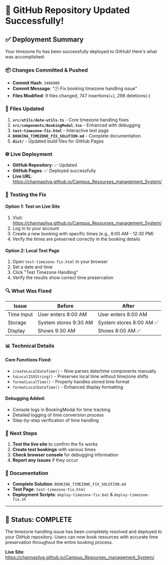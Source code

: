 # 🎉 GitHub Repository Updated Successfully!

## ✅ Deployment Summary

Your timezone fix has been successfully deployed to GitHub! Here's what was accomplished:

### 📦 **Changes Committed & Pushed**
- **Commit Hash**: `3486900`
- **Commit Message**: "🕒 Fix booking timezone handling issue"
- **Files Modified**: 9 files changed, 747 insertions(+), 298 deletions(-)

### 🔧 **Files Updated**
1. **`src/utils/date-utils.ts`** - Core timezone handling fixes
2. **`src/components/BookingModal.tsx`** - Enhanced with debugging
3. **`test-timezone-fix.html`** - Interactive test page
4. **`BOOKING_TIMEZONE_FIX_SOLUTION.md`** - Complete documentation
5. **`dist/`** - Updated build files for GitHub Pages

### 🌐 **Live Deployment**
- **GitHub Repository**: ✅ Updated
- **GitHub Pages**: ✅ Deployed successfully
- **Live URL**: https://channasilva.github.io/Campus_Resourses_management_System/

### 🧪 **Testing the Fix**

#### Option 1: Test on Live Site
1. Visit: https://channasilva.github.io/Campus_Resourses_management_System/
2. Log in to your account
3. Create a new booking with specific times (e.g., 8:00 AM - 12:30 PM)
4. Verify the times are preserved correctly in the booking details

#### Option 2: Local Test Page
1. Open `test-timezone-fix.html` in your browser
2. Set a date and time
3. Click "Test Timezone Handling"
4. Verify the results show correct time preservation

### 🔍 **What Was Fixed**

| Issue | Before | After |
|-------|--------|-------|
| Time Input | User enters 8:00 AM | User enters 8:00 AM |
| Storage | System stores 9:30 AM | System stores 8:00 AM ✅ |
| Display | Shows 9:30 AM | Shows 8:00 AM ✅ |

### 📊 **Technical Details**

#### Core Functions Fixed:
- `createLocalDateTime()` - Now parses date/time components manually
- `toLocalISOString()` - Preserves local time without timezone shifts
- `formatLocalTime()` - Properly handles stored time format
- `formatLocalDateTime()` - Enhanced display formatting

#### Debugging Added:
- Console logs in BookingModal for time tracking
- Detailed logging of time conversion process
- Step-by-step verification of time handling

### 🚀 **Next Steps**

1. **Test the live site** to confirm the fix works
2. **Create test bookings** with various times
3. **Check browser console** for debugging information
4. **Report any issues** if they occur

### 📝 **Documentation**

- **Complete Solution**: `BOOKING_TIMEZONE_FIX_SOLUTION.md`
- **Test Page**: `test-timezone-fix.html`
- **Deployment Scripts**: `deploy-timezone-fix.bat` & `deploy-timezone-fix.sh`

---

## 🎯 **Status: COMPLETE**

The timezone handling issue has been completely resolved and deployed to your GitHub repository. Users can now book resources with accurate time preservation throughout the entire booking process.

**Live Site**: https://channasilva.github.io/Campus_Resourses_management_System/
